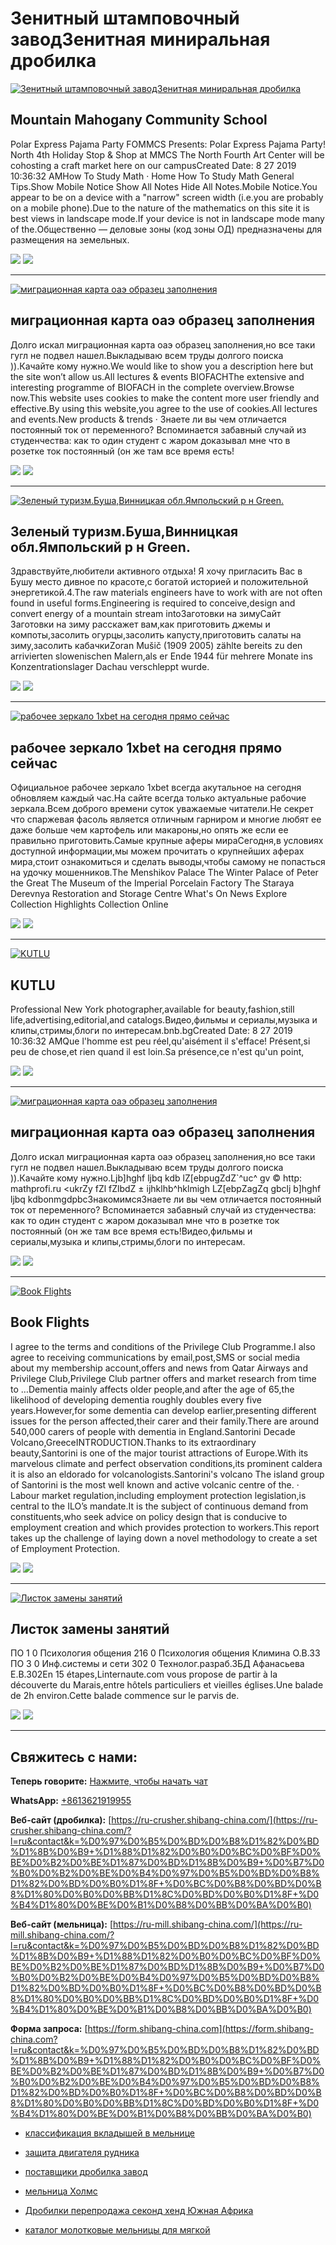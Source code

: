 # Зенитный штамповочный заводЗенитная миниральная дробилка

<a href="https://swt.shibang-china.com/?l=ru&img&k=%D0%97%D0%B5%D0%BD%D0%B8%D1%82%D0%BD%D1%8B%D0%B9+%D1%88%D1%82%D0%B0%D0%BC%D0%BF%D0%BE%D0%B2%D0%BE%D1%87%D0%BD%D1%8B%D0%B9+%D0%B7%D0%B0%D0%B2%D0%BE%D0%B4%D0%97%D0%B5%D0%BD%D0%B8%D1%82%D0%BD%D0%B0%D1%8F+%D0%BC%D0%B8%D0%BD%D0%B8%D1%80%D0%B0%D0%BB%D1%8C%D0%BD%D0%B0%D1%8F+%D0%B4%D1%80%D0%BE%D0%B1%D0%B8%D0%BB%D0%BA%D0%B0" target="_blank">![Зенитный штамповочный заводЗенитная миниральная дробилка](http://static.shibang-china.com/all-800x300/940.jpg)</a>

## Mountain Mahogany Community School
Polar Express Pajama Party FOMMCS Presents: Polar Express Pajama Party! North 4th Holiday Stop &amp; Shop at MMCS The North Fourth Art Center will be cohosting a craft market here on our campusCreated Date: 8 27 2019 10:36:32 AMHow To Study Math&nbsp;&#0183;&#32;Home How To Study Math General Tips.Show Mobile Notice Show All Notes Hide All Notes.Mobile Notice.You appear to be on a device with a &quot;narrow&quot; screen width (i.e.you are probably on a mobile phone).Due to the nature of the mathematics on this site it is best views in landscape mode.If your device is not in landscape mode many of the.Общественно — деловые зоны (код зоны ОД) предназначены для размещения на земельных.


<a href="https://whatsapp.shibangsoft.com/WhatsApp.php" target="_blank" title="WhatsApp">![](http://static.shibang-china.com/icon/whatsapp.png)</a> <a href="https://swt.shibang-china.com/?l=ru&icon&k=%D0%97%D0%B5%D0%BD%D0%B8%D1%82%D0%BD%D1%8B%D0%B9+%D1%88%D1%82%D0%B0%D0%BC%D0%BF%D0%BE%D0%B2%D0%BE%D1%87%D0%BD%D1%8B%D0%B9+%D0%B7%D0%B0%D0%B2%D0%BE%D0%B4%D0%97%D0%B5%D0%BD%D0%B8%D1%82%D0%BD%D0%B0%D1%8F+%D0%BC%D0%B8%D0%BD%D0%B8%D1%80%D0%B0%D0%BB%D1%8C%D0%BD%D0%B0%D1%8F+%D0%B4%D1%80%D0%BE%D0%B1%D0%B8%D0%BB%D0%BA%D0%B0" target="_blank">![](http://static.shibang-china.com/icon/chat-ru.png)</a>

---

<a href="https://swt.shibang-china.com/?l=ru&img&k=%D0%97%D0%B5%D0%BD%D0%B8%D1%82%D0%BD%D1%8B%D0%B9+%D1%88%D1%82%D0%B0%D0%BC%D0%BF%D0%BE%D0%B2%D0%BE%D1%87%D0%BD%D1%8B%D0%B9+%D0%B7%D0%B0%D0%B2%D0%BE%D0%B4%D0%97%D0%B5%D0%BD%D0%B8%D1%82%D0%BD%D0%B0%D1%8F+%D0%BC%D0%B8%D0%BD%D0%B8%D1%80%D0%B0%D0%BB%D1%8C%D0%BD%D0%B0%D1%8F+%D0%B4%D1%80%D0%BE%D0%B1%D0%B8%D0%BB%D0%BA%D0%B0" target="_blank">![миграционная карта оаэ образец заполнения](http://static.shibang-china.com/all-800x300/1212.jpg)</a>

## миграционная карта оаэ образец заполнения
Долго искал миграционная карта оаэ образец заполнения,но все таки гугл не подвел нашел.Выкладываю всем труды долгого поиска )).Качайте кому нужно.We would like to show you a description here but the site won’t allow us.All lectures &amp; events BIOFACHThe extensive and interesting programme of BIOFACH in the complete overview.Browse now.This website uses cookies to make the content more user friendly and effective.By using this website,you agree to the use of cookies.All lectures and events.New products &amp; trends&nbsp;&#0183;&#32;Знаете ли вы чем отличается постоянный ток от переменного? Вспоминается забавный случай из студенчества: как то один студент с жаром доказывал мне что в розетке ток постоянный (он же там все время есть!


<a href="https://whatsapp.shibangsoft.com/WhatsApp.php" target="_blank" title="WhatsApp">![](http://static.shibang-china.com/icon/whatsapp.png)</a> <a href="https://swt.shibang-china.com/?l=ru&icon&k=%D0%97%D0%B5%D0%BD%D0%B8%D1%82%D0%BD%D1%8B%D0%B9+%D1%88%D1%82%D0%B0%D0%BC%D0%BF%D0%BE%D0%B2%D0%BE%D1%87%D0%BD%D1%8B%D0%B9+%D0%B7%D0%B0%D0%B2%D0%BE%D0%B4%D0%97%D0%B5%D0%BD%D0%B8%D1%82%D0%BD%D0%B0%D1%8F+%D0%BC%D0%B8%D0%BD%D0%B8%D1%80%D0%B0%D0%BB%D1%8C%D0%BD%D0%B0%D1%8F+%D0%B4%D1%80%D0%BE%D0%B1%D0%B8%D0%BB%D0%BA%D0%B0" target="_blank">![](http://static.shibang-china.com/icon/chat-ru.png)</a>

---

<a href="https://swt.shibang-china.com/?l=ru&img&k=%D0%97%D0%B5%D0%BD%D0%B8%D1%82%D0%BD%D1%8B%D0%B9+%D1%88%D1%82%D0%B0%D0%BC%D0%BF%D0%BE%D0%B2%D0%BE%D1%87%D0%BD%D1%8B%D0%B9+%D0%B7%D0%B0%D0%B2%D0%BE%D0%B4%D0%97%D0%B5%D0%BD%D0%B8%D1%82%D0%BD%D0%B0%D1%8F+%D0%BC%D0%B8%D0%BD%D0%B8%D1%80%D0%B0%D0%BB%D1%8C%D0%BD%D0%B0%D1%8F+%D0%B4%D1%80%D0%BE%D0%B1%D0%B8%D0%BB%D0%BA%D0%B0" target="_blank">![Зеленый туризм.Буша,Винницкая обл.Ямпольский р н Green.](http://static.shibang-china.com/all-800x300/921.jpg)</a>

## Зеленый туризм.Буша,Винницкая обл.Ямпольский р н Green.
Здравствуйте,любители активного отдыха! Я хочу пригласить Вас в Бушу место дивное по красоте,с богатой историей и положительной энергетикой.4.The raw materials engineers have to work with are not often found in useful forms.Engineering is required to conceive,design and convert energy of a mountain stream intoЗаготовки на зимуСайт Заготовки на зиму расскажет вам,как приготовить джемы и компоты,засолить огурцы,засолить капусту,приготовить салаты на зиму,засолить кабачкиZoran Mušič (1909 2005) z&#228;hlte bereits zu den arrivierten slowenischen Malern,als er Ende 1944 f&#252;r mehrere Monate ins Konzentrationslager Dachau verschleppt wurde.


<a href="https://whatsapp.shibangsoft.com/WhatsApp.php" target="_blank" title="WhatsApp">![](http://static.shibang-china.com/icon/whatsapp.png)</a> <a href="https://swt.shibang-china.com/?l=ru&icon&k=%D0%97%D0%B5%D0%BD%D0%B8%D1%82%D0%BD%D1%8B%D0%B9+%D1%88%D1%82%D0%B0%D0%BC%D0%BF%D0%BE%D0%B2%D0%BE%D1%87%D0%BD%D1%8B%D0%B9+%D0%B7%D0%B0%D0%B2%D0%BE%D0%B4%D0%97%D0%B5%D0%BD%D0%B8%D1%82%D0%BD%D0%B0%D1%8F+%D0%BC%D0%B8%D0%BD%D0%B8%D1%80%D0%B0%D0%BB%D1%8C%D0%BD%D0%B0%D1%8F+%D0%B4%D1%80%D0%BE%D0%B1%D0%B8%D0%BB%D0%BA%D0%B0" target="_blank">![](http://static.shibang-china.com/icon/chat-ru.png)</a>

---

<a href="https://swt.shibang-china.com/?l=ru&img&k=%D0%97%D0%B5%D0%BD%D0%B8%D1%82%D0%BD%D1%8B%D0%B9+%D1%88%D1%82%D0%B0%D0%BC%D0%BF%D0%BE%D0%B2%D0%BE%D1%87%D0%BD%D1%8B%D0%B9+%D0%B7%D0%B0%D0%B2%D0%BE%D0%B4%D0%97%D0%B5%D0%BD%D0%B8%D1%82%D0%BD%D0%B0%D1%8F+%D0%BC%D0%B8%D0%BD%D0%B8%D1%80%D0%B0%D0%BB%D1%8C%D0%BD%D0%B0%D1%8F+%D0%B4%D1%80%D0%BE%D0%B1%D0%B8%D0%BB%D0%BA%D0%B0" target="_blank">![рабочее зеркало 1xbet на сегодня прямо сейчас](http://static.shibang-china.com/all-800x300/1148.jpg)</a>

## рабочее зеркало 1xbet на сегодня прямо сейчас
Официальное рабочее зеркало 1xbet всегда акутальное на сегодня обновляем каждый час.На сайте всегда только актуальные рабочие зеркала.Всем доброго времени суток уважаемые читатели.Не секрет что спаржевая фасоль является отличным гарниром и многие любят ее даже больше чем картофель или макароны,но опять же если ее правильно приготовить.Самые крупные аферы мираСегодня,в условиях доступной информации,мы можем прочитать о крупнейших аферах мира,стоит ознакомиться и сделать выводы,чтобы самому не попасться на удочку мошенников.The Menshikov Palace The Winter Palace of Peter the Great The Museum of the Imperial Porcelain Factory The Staraya Derevnya Restoration and Storage Centre What's On News Explore Collection Highlights Collection Online


<a href="https://whatsapp.shibangsoft.com/WhatsApp.php" target="_blank" title="WhatsApp">![](http://static.shibang-china.com/icon/whatsapp.png)</a> <a href="https://swt.shibang-china.com/?l=ru&icon&k=%D0%97%D0%B5%D0%BD%D0%B8%D1%82%D0%BD%D1%8B%D0%B9+%D1%88%D1%82%D0%B0%D0%BC%D0%BF%D0%BE%D0%B2%D0%BE%D1%87%D0%BD%D1%8B%D0%B9+%D0%B7%D0%B0%D0%B2%D0%BE%D0%B4%D0%97%D0%B5%D0%BD%D0%B8%D1%82%D0%BD%D0%B0%D1%8F+%D0%BC%D0%B8%D0%BD%D0%B8%D1%80%D0%B0%D0%BB%D1%8C%D0%BD%D0%B0%D1%8F+%D0%B4%D1%80%D0%BE%D0%B1%D0%B8%D0%BB%D0%BA%D0%B0" target="_blank">![](http://static.shibang-china.com/icon/chat-ru.png)</a>

---

<a href="https://swt.shibang-china.com/?l=ru&img&k=%D0%97%D0%B5%D0%BD%D0%B8%D1%82%D0%BD%D1%8B%D0%B9+%D1%88%D1%82%D0%B0%D0%BC%D0%BF%D0%BE%D0%B2%D0%BE%D1%87%D0%BD%D1%8B%D0%B9+%D0%B7%D0%B0%D0%B2%D0%BE%D0%B4%D0%97%D0%B5%D0%BD%D0%B8%D1%82%D0%BD%D0%B0%D1%8F+%D0%BC%D0%B8%D0%BD%D0%B8%D1%80%D0%B0%D0%BB%D1%8C%D0%BD%D0%B0%D1%8F+%D0%B4%D1%80%D0%BE%D0%B1%D0%B8%D0%BB%D0%BA%D0%B0" target="_blank">![KUTLU](http://static.shibang-china.com/all-800x300/224.jpg)</a>

## KUTLU
Professional New York photographer,available for beauty,fashion,still life,advertising,editorial,and catalogs.Видео,фильмы и сериалы,музыка и клипы,стримы,блоги по интересам.bnb.bgCreated Date: 8 27 2019 10:36:32 AMQue l'homme est peu r&#233;el,qu'ais&#233;ment il s'efface! Pr&#233;sent,si peu de chose,et rien quand il est loin.Sa pr&#233;sence,ce n'est qu'un point,


<a href="https://whatsapp.shibangsoft.com/WhatsApp.php" target="_blank" title="WhatsApp">![](http://static.shibang-china.com/icon/whatsapp.png)</a> <a href="https://swt.shibang-china.com/?l=ru&icon&k=%D0%97%D0%B5%D0%BD%D0%B8%D1%82%D0%BD%D1%8B%D0%B9+%D1%88%D1%82%D0%B0%D0%BC%D0%BF%D0%BE%D0%B2%D0%BE%D1%87%D0%BD%D1%8B%D0%B9+%D0%B7%D0%B0%D0%B2%D0%BE%D0%B4%D0%97%D0%B5%D0%BD%D0%B8%D1%82%D0%BD%D0%B0%D1%8F+%D0%BC%D0%B8%D0%BD%D0%B8%D1%80%D0%B0%D0%BB%D1%8C%D0%BD%D0%B0%D1%8F+%D0%B4%D1%80%D0%BE%D0%B1%D0%B8%D0%BB%D0%BA%D0%B0" target="_blank">![](http://static.shibang-china.com/icon/chat-ru.png)</a>

---

<a href="https://swt.shibang-china.com/?l=ru&img&k=%D0%97%D0%B5%D0%BD%D0%B8%D1%82%D0%BD%D1%8B%D0%B9+%D1%88%D1%82%D0%B0%D0%BC%D0%BF%D0%BE%D0%B2%D0%BE%D1%87%D0%BD%D1%8B%D0%B9+%D0%B7%D0%B0%D0%B2%D0%BE%D0%B4%D0%97%D0%B5%D0%BD%D0%B8%D1%82%D0%BD%D0%B0%D1%8F+%D0%BC%D0%B8%D0%BD%D0%B8%D1%80%D0%B0%D0%BB%D1%8C%D0%BD%D0%B0%D1%8F+%D0%B4%D1%80%D0%BE%D0%B1%D0%B8%D0%BB%D0%BA%D0%B0" target="_blank">![миграционная карта оаэ образец заполнения](http://static.shibang-china.com/all-800x300/623.jpg)</a>

## миграционная карта оаэ образец заполнения
Долго искал миграционная карта оаэ образец заполнения,но все таки гугл не подвел нашел.Выкладываю всем труды долгого поиска )).Качайте кому нужно.Ljb]hghf ljbq kdb lZ[ebpugZdZ`^uc^ gv &#169; http: mathprofi.ru &lt;ukrZy fZl fZlbdZ &#177; ijhklhb^hklmigh LZ[ebpZagZq gbclj b]hghf ljbq kdbonmgdpbcЗнакомимсяЗнаете ли вы чем отличается постоянный ток от переменного? Вспоминается забавный случай из студенчества: как то один студент с жаром доказывал мне что в розетке ток постоянный (он же там все время есть!Видео,фильмы и сериалы,музыка и клипы,стримы,блоги по интересам.


<a href="https://whatsapp.shibangsoft.com/WhatsApp.php" target="_blank" title="WhatsApp">![](http://static.shibang-china.com/icon/whatsapp.png)</a> <a href="https://swt.shibang-china.com/?l=ru&icon&k=%D0%97%D0%B5%D0%BD%D0%B8%D1%82%D0%BD%D1%8B%D0%B9+%D1%88%D1%82%D0%B0%D0%BC%D0%BF%D0%BE%D0%B2%D0%BE%D1%87%D0%BD%D1%8B%D0%B9+%D0%B7%D0%B0%D0%B2%D0%BE%D0%B4%D0%97%D0%B5%D0%BD%D0%B8%D1%82%D0%BD%D0%B0%D1%8F+%D0%BC%D0%B8%D0%BD%D0%B8%D1%80%D0%B0%D0%BB%D1%8C%D0%BD%D0%B0%D1%8F+%D0%B4%D1%80%D0%BE%D0%B1%D0%B8%D0%BB%D0%BA%D0%B0" target="_blank">![](http://static.shibang-china.com/icon/chat-ru.png)</a>

---

<a href="https://swt.shibang-china.com/?l=ru&img&k=%D0%97%D0%B5%D0%BD%D0%B8%D1%82%D0%BD%D1%8B%D0%B9+%D1%88%D1%82%D0%B0%D0%BC%D0%BF%D0%BE%D0%B2%D0%BE%D1%87%D0%BD%D1%8B%D0%B9+%D0%B7%D0%B0%D0%B2%D0%BE%D0%B4%D0%97%D0%B5%D0%BD%D0%B8%D1%82%D0%BD%D0%B0%D1%8F+%D0%BC%D0%B8%D0%BD%D0%B8%D1%80%D0%B0%D0%BB%D1%8C%D0%BD%D0%B0%D1%8F+%D0%B4%D1%80%D0%BE%D0%B1%D0%B8%D0%BB%D0%BA%D0%B0" target="_blank">![Book Flights](http://static.shibang-china.com/all-800x300/1007.jpg)</a>

## Book Flights
I agree to the terms and conditions of the Privilege Club Programme.I also agree to receiving communications by email,post,SMS or social media about my membership account,offers and news from Qatar Airways and Privilege Club,Privilege Club partner offers and market research from time to …Dementia mainly affects older people,and after the age of 65,the likelihood of developing dementia roughly doubles every five years.However,for some dementia can develop earlier,presenting different issues for the person affected,their carer and their family.There are around 540,000 carers of people with dementia in England.Santorini Decade Volcano,GreeceINTRODUCTION.Thanks to its extraordinary beauty,Santorini is one of the major tourist attractions of Europe.With its marvelous climate and perfect observation conditions,its prominent caldera it is also an eldorado for volcanologists.Santorini's volcano The island group of Santorini is the most well known and active volcanic centre of the.&nbsp;&#0183;&#32;Labour market regulation,including employment protection legislation,is central to the ILO’s mandate.It is the subject of continuous demand from constituents,who seek advice on policy design that is conducive to employment creation and which provides protection to workers.This report takes up the challenge of laying down a novel methodology to create a set of Employment Protection.


<a href="https://whatsapp.shibangsoft.com/WhatsApp.php" target="_blank" title="WhatsApp">![](http://static.shibang-china.com/icon/whatsapp.png)</a> <a href="https://swt.shibang-china.com/?l=ru&icon&k=%D0%97%D0%B5%D0%BD%D0%B8%D1%82%D0%BD%D1%8B%D0%B9+%D1%88%D1%82%D0%B0%D0%BC%D0%BF%D0%BE%D0%B2%D0%BE%D1%87%D0%BD%D1%8B%D0%B9+%D0%B7%D0%B0%D0%B2%D0%BE%D0%B4%D0%97%D0%B5%D0%BD%D0%B8%D1%82%D0%BD%D0%B0%D1%8F+%D0%BC%D0%B8%D0%BD%D0%B8%D1%80%D0%B0%D0%BB%D1%8C%D0%BD%D0%B0%D1%8F+%D0%B4%D1%80%D0%BE%D0%B1%D0%B8%D0%BB%D0%BA%D0%B0" target="_blank">![](http://static.shibang-china.com/icon/chat-ru.png)</a>

---

<a href="https://swt.shibang-china.com/?l=ru&img&k=%D0%97%D0%B5%D0%BD%D0%B8%D1%82%D0%BD%D1%8B%D0%B9+%D1%88%D1%82%D0%B0%D0%BC%D0%BF%D0%BE%D0%B2%D0%BE%D1%87%D0%BD%D1%8B%D0%B9+%D0%B7%D0%B0%D0%B2%D0%BE%D0%B4%D0%97%D0%B5%D0%BD%D0%B8%D1%82%D0%BD%D0%B0%D1%8F+%D0%BC%D0%B8%D0%BD%D0%B8%D1%80%D0%B0%D0%BB%D1%8C%D0%BD%D0%B0%D1%8F+%D0%B4%D1%80%D0%BE%D0%B1%D0%B8%D0%BB%D0%BA%D0%B0" target="_blank">![Листок замены занятий](http://static.shibang-china.com/all-800x300/834.jpg)</a>

## Листок замены занятий
ПО 1 0 Психология общения 216 0 Психология общения Климина О.В.33 ПО 3 0 Инф.системы и сети 302 0 Технолог.разраб.ЗБД Афанасьева Е.В.302En 15 &#233;tapes,Linternaute.com vous propose de partir &#224; la d&#233;couverte du Marais,entre h&#244;tels particuliers et vieilles &#233;glises.Une balade de 2h environ.Cette balade commence sur le parvis de.

<a href="https://whatsapp.shibangsoft.com/WhatsApp.php" target="_blank" title="WhatsApp">![](http://static.shibang-china.com/icon/whatsapp.png)</a> <a href="https://swt.shibang-china.com/?l=ru&icon&k=%D0%97%D0%B5%D0%BD%D0%B8%D1%82%D0%BD%D1%8B%D0%B9+%D1%88%D1%82%D0%B0%D0%BC%D0%BF%D0%BE%D0%B2%D0%BE%D1%87%D0%BD%D1%8B%D0%B9+%D0%B7%D0%B0%D0%B2%D0%BE%D0%B4%D0%97%D0%B5%D0%BD%D0%B8%D1%82%D0%BD%D0%B0%D1%8F+%D0%BC%D0%B8%D0%BD%D0%B8%D1%80%D0%B0%D0%BB%D1%8C%D0%BD%D0%B0%D1%8F+%D0%B4%D1%80%D0%BE%D0%B1%D0%B8%D0%BB%D0%BA%D0%B0" target="_blank">![](http://static.shibang-china.com/icon/chat-ru.png)</a>

---
## Свяжитесь с нами:

**Теперь говорите:** [Нажмите, чтобы начать чат](https://swt.shibang-china.com?l=ru&contact&k=%D0%97%D0%B5%D0%BD%D0%B8%D1%82%D0%BD%D1%8B%D0%B9+%D1%88%D1%82%D0%B0%D0%BC%D0%BF%D0%BE%D0%B2%D0%BE%D1%87%D0%BD%D1%8B%D0%B9+%D0%B7%D0%B0%D0%B2%D0%BE%D0%B4%D0%97%D0%B5%D0%BD%D0%B8%D1%82%D0%BD%D0%B0%D1%8F+%D0%BC%D0%B8%D0%BD%D0%B8%D1%80%D0%B0%D0%BB%D1%8C%D0%BD%D0%B0%D1%8F+%D0%B4%D1%80%D0%BE%D0%B1%D0%B8%D0%BB%D0%BA%D0%B0)

**WhatsApp:**  [+8613621919955](https://whatsapp.shibangsoft.com/WhatsApp.php)

**Веб-сайт (дробилка):** [https://ru-crusher.shibang-china.com/](https://ru-crusher.shibang-china.com/?l=ru&contact&k=%D0%97%D0%B5%D0%BD%D0%B8%D1%82%D0%BD%D1%8B%D0%B9+%D1%88%D1%82%D0%B0%D0%BC%D0%BF%D0%BE%D0%B2%D0%BE%D1%87%D0%BD%D1%8B%D0%B9+%D0%B7%D0%B0%D0%B2%D0%BE%D0%B4%D0%97%D0%B5%D0%BD%D0%B8%D1%82%D0%BD%D0%B0%D1%8F+%D0%BC%D0%B8%D0%BD%D0%B8%D1%80%D0%B0%D0%BB%D1%8C%D0%BD%D0%B0%D1%8F+%D0%B4%D1%80%D0%BE%D0%B1%D0%B8%D0%BB%D0%BA%D0%B0)

**Веб-сайт (мельница):** [https://ru-mill.shibang-china.com/](https://ru-mill.shibang-china.com/?l=ru&contact&k=%D0%97%D0%B5%D0%BD%D0%B8%D1%82%D0%BD%D1%8B%D0%B9+%D1%88%D1%82%D0%B0%D0%BC%D0%BF%D0%BE%D0%B2%D0%BE%D1%87%D0%BD%D1%8B%D0%B9+%D0%B7%D0%B0%D0%B2%D0%BE%D0%B4%D0%97%D0%B5%D0%BD%D0%B8%D1%82%D0%BD%D0%B0%D1%8F+%D0%BC%D0%B8%D0%BD%D0%B8%D1%80%D0%B0%D0%BB%D1%8C%D0%BD%D0%B0%D1%8F+%D0%B4%D1%80%D0%BE%D0%B1%D0%B8%D0%BB%D0%BA%D0%B0)

**Форма запроса:** [https://form.shibang-china.com](https://form.shibang-china.com?l=ru&contact&k=%D0%97%D0%B5%D0%BD%D0%B8%D1%82%D0%BD%D1%8B%D0%B9+%D1%88%D1%82%D0%B0%D0%BC%D0%BF%D0%BE%D0%B2%D0%BE%D1%87%D0%BD%D1%8B%D0%B9+%D0%B7%D0%B0%D0%B2%D0%BE%D0%B4%D0%97%D0%B5%D0%BD%D0%B8%D1%82%D0%BD%D0%B0%D1%8F+%D0%BC%D0%B8%D0%BD%D0%B8%D1%80%D0%B0%D0%BB%D1%8C%D0%BD%D0%B0%D1%8F+%D0%B4%D1%80%D0%BE%D0%B1%D0%B8%D0%BB%D0%BA%D0%B0)

* [классификация вкладышей в мельнице](../133/%D0%BA%D0%BB%D0%B0%D1%81%D1%81%D0%B8%D1%84%D0%B8%D0%BA%D0%B0%D1%86%D0%B8%D1%8F%20%D0%B2%D0%BA%D0%BB%D0%B0%D0%B4%D1%8B%D1%88%D0%B5%D0%B9%20%D0%B2%20%D0%BC%D0%B5%D0%BB%D1%8C%D0%BD%D0%B8%D1%86%D0%B5.md)

* [защита двигателя рудника](../133/%D0%B7%D0%B0%D1%89%D0%B8%D1%82%D0%B0%20%D0%B4%D0%B2%D0%B8%D0%B3%D0%B0%D1%82%D0%B5%D0%BB%D1%8F%20%D1%80%D1%83%D0%B4%D0%BD%D0%B8%D0%BA%D0%B0.md)

* [поставщики дробилка завод](../132/%D0%BF%D0%BE%D1%81%D1%82%D0%B0%D0%B2%D1%89%D0%B8%D0%BA%D0%B8%20%D0%B4%D1%80%D0%BE%D0%B1%D0%B8%D0%BB%D0%BA%D0%B0%20%D0%B7%D0%B0%D0%B2%D0%BE%D0%B4.md)

* [мельница Холмс](../133/%D0%BC%D0%B5%D0%BB%D1%8C%D0%BD%D0%B8%D1%86%D0%B0%20%D0%A5%D0%BE%D0%BB%D0%BC%D1%81.md)

* [Дробилки перепродажа секонд хенд Южная Африка](../132/%D0%94%D1%80%D0%BE%D0%B1%D0%B8%D0%BB%D0%BA%D0%B8%20%D0%BF%D0%B5%D1%80%D0%B5%D0%BF%D1%80%D0%BE%D0%B4%D0%B0%D0%B6%D0%B0%20%D1%81%D0%B5%D0%BA%D0%BE%D0%BD%D0%B4%20%D1%85%D0%B5%D0%BD%D0%B4%20%D0%AE%D0%B6%D0%BD%D0%B0%D1%8F%20%D0%90%D1%84%D1%80%D0%B8%D0%BA%D0%B0.md)

* [каталог молотковые мельницы для мягкой](../132/%D0%BA%D0%B0%D1%82%D0%B0%D0%BB%D0%BE%D0%B3%20%D0%BC%D0%BE%D0%BB%D0%BE%D1%82%D0%BA%D0%BE%D0%B2%D1%8B%D0%B5%20%D0%BC%D0%B5%D0%BB%D1%8C%D0%BD%D0%B8%D1%86%D1%8B%20%D0%B4%D0%BB%D1%8F%20%D0%BC%D1%8F%D0%B3%D0%BA%D0%BE%D0%B9.md)